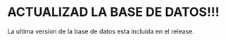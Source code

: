 # ACTUALIZAD LA BASE DE DATOS!!!
La ultima version de la base de datos esta incluida en el release.

